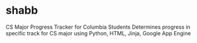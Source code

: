 shabb
=====

CS Major Progress Tracker for Columbia Students
Determines progress in specific track for CS major using Python, HTML, Jinja, Google App Engine
